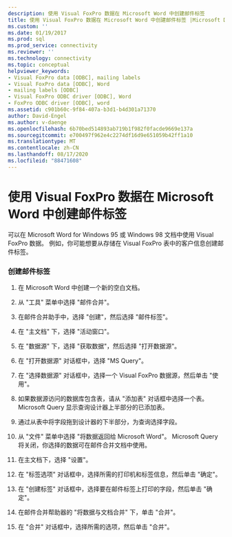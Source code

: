 ```yaml
---
description: 使用 Visual FoxPro 数据在 Microsoft Word 中创建邮件标签
title: 使用 Visual FoxPro 数据在 Microsoft Word 中创建邮件标签 |Microsoft Docs
ms.custom: ''
ms.date: 01/19/2017
ms.prod: sql
ms.prod_service: connectivity
ms.reviewer: ''
ms.technology: connectivity
ms.topic: conceptual
helpviewer_keywords:
- Visual FoxPro data [ODBC], mailing labels
- Visual FoxPro data [ODBC], Word
- mailing labels [ODBC]
- Visual FoxPro ODBC driver [ODBC], Word
- FoxPro ODBC driver [ODBC], word
ms.assetid: c901b60c-9f84-407a-b3d1-b4d301a71370
author: David-Engel
ms.author: v-daenge
ms.openlocfilehash: 6b70bed514893ab719b1f982f0facde9669e137a
ms.sourcegitcommit: e700497f962e4c2274df16d9e651059b42ff1a10
ms.translationtype: MT
ms.contentlocale: zh-CN
ms.lasthandoff: 08/17/2020
ms.locfileid: "88471608"
---
```

# <a name="creating-mailing-labels-in-microsoft-word-using-visual-foxpro-data"></a>使用 Visual FoxPro 数据在 Microsoft Word 中创建邮件标签
可以在 Microsoft Word for Windows 95 或 Windows 98 文档中使用 Visual FoxPro 数据。 例如，你可能想要从存储在 Visual FoxPro 表中的客户信息创建邮件标签。  
  
### <a name="to-create-mailing-labels"></a>创建邮件标签  
  
1.  在 Microsoft Word 中创建一个新的空白文档。  
  
2.  从 "工具" 菜单中选择 "邮件合并"。  
  
3.  在邮件合并助手中，选择 "创建"，然后选择 "邮件标签"。  
  
4.  在 "主文档" 下，选择 "活动窗口"。  
  
5.  在 "数据源" 下，选择 "获取数据"，然后选择 "打开数据源"。  
  
6.  在 "打开数据源" 对话框中，选择 "MS Query"。  
  
7.  在 "选择数据源" 对话框中，选择一个 Visual FoxPro 数据源，然后单击 "使用"。  
  
8.  如果数据源访问的数据库包含表，请从 "添加表" 对话框中选择一个表。 Microsoft Query 显示查询设计器上半部分的已添加表。  
  
9. 通过从表中将字段拖到设计器的下半部分，为查询选择字段。  
  
10. 从 "文件" 菜单中选择 "将数据返回给 Microsoft Word"。 Microsoft Query 将关闭，你选择的数据可在邮件合并文档中使用。  
  
11. 在主文档下，选择 "设置"。  
  
12. 在 "标签选项" 对话框中，选择所需的打印机和标签信息，然后单击 "确定"。  
  
13. 在 "创建标签" 对话框中，选择要在邮件标签上打印的字段，然后单击 "确定"。  
  
14. 在邮件合并帮助器的 "将数据与文档合并" 下，单击 "合并"。  
  
15. 在 "合并" 对话框中，选择所需的选项，然后单击 "合并"。
